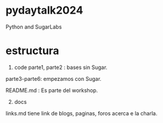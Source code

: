 # pydaytalk2024

Python and SugarLabs

# estructura
1. code
parte1, parte2 : bases sin Sugar.

parte3-parte6: empezamos con Sugar.

README.md : Es parte del workshop.

2. docs

links.md tiene link de blogs, paginas, foros acerca e la charla.
